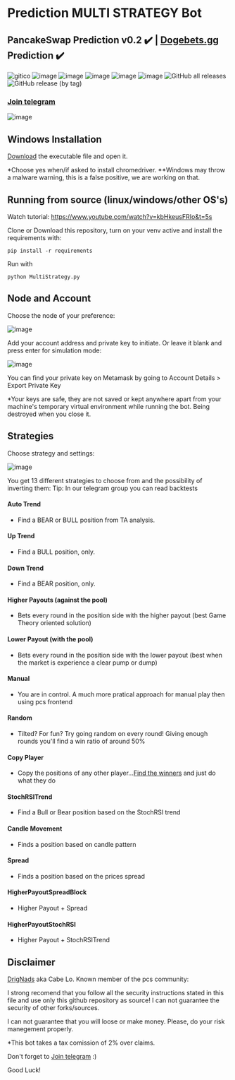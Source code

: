 <p align="justify">

 # Prediction MULTI STRATEGY Bot 



## PancakeSwap Prediction v0.2 :heavy_check_mark: | [Dogebets.gg](https://dogebets.gg/) Prediction :heavy_check_mark:
  ![gitico](https://user-images.githubusercontent.com/85583249/155407175-7fa0e06f-7679-4918-b6e6-ad079b75019a.png)
![image](https://img.shields.io/github/issues/drignads/PCS-PREDICTION-MULTI_STRATEGY-BOT)
![image](https://img.shields.io/github/forks/drignads/PCS-PREDICTION-MULTI_STRATEGY-BOT)
![image](https://img.shields.io/github/stars/drignads/PCS-PREDICTION-MULTI_STRATEGY-BOT)
![image](https://img.shields.io/github/license/drignads/PCS-PREDICTION-MULTI_STRATEGY-BOT)
![image](https://img.shields.io/badge/python-3.8.10-brightgreen)
 ![GitHub all releases](https://img.shields.io/github/downloads/drignads/PCS-PREDICTION-MULTI_STRATEGY-BOT/total)
 ![GitHub release (by tag)](https://img.shields.io/github/downloads/drignads/PCS-PREDICTION-MULTI_STRATEGY-BOT/v0.3.0/total)
 
### [Join telegram](https://t.me/prediction_multi_strategy)
  
![image](https://user-images.githubusercontent.com/85583249/157816513-4eff4b12-d24c-41df-8a1f-a4f51a904cb5.png)


## Windows Installation

[Download](https://github.com/drignads/PCS-PREDICTION-MULTI_STRATEGY-BOT/releases/download/v0.3.0/MultiStrategy.exe) the executable file and open it.

*Choose yes when/if asked to install chromedriver. 
**Windows may throw a malware warning, this is a false positive, we are working on that. 

## Running from source (linux/windows/other OS's)

Watch tutorial: https://www.youtube.com/watch?v=kbHkeusFRIo&t=5s

Clone or Download this repository, turn on your venv active and install the requirements with:

```pip install -r requirements```

Run with

```python MultiStrategy.py``` 

## Node and Account
 
Choose the node of your preference:
 
 ![image](https://user-images.githubusercontent.com/85583249/157816771-5c1acae6-fdd6-4e1d-a069-e3169efef98c.png)


Add your account address and private key to initiate. Or leave it blank and press enter for simulation mode:

![image](https://user-images.githubusercontent.com/85583249/155382562-8ad94765-854f-423c-81e7-213b980577de.png)

You can find your private key on Metamask by going to Account Details > Export Private Key

*Your keys are safe, they are not saved or kept anywhere apart from your machine's temporary virtual environment while running the bot. Being destroyed when you close it.

## Strategies
 
Choose strategy and settings:
 
![image](https://user-images.githubusercontent.com/85583249/157817155-b13c57c7-96ca-4d4f-9dad-5279e7b4e0c4.png)


You get 13 different strategies to choose from and the possibility of inverting them:
Tip: In our telegram group you can read backtests

#### Auto Trend

- Find a BEAR or BULL position from TA analysis.

#### Up Trend

- Find a BULL position, only.

#### Down Trend

- Find a BEAR position, only.

#### Higher Payouts (against the pool)

- Bets every round in the position side with the higher payout (best Game Theory oriented solution)

#### Lower Payout (with the pool)

- Bets every round in the position side with the lower payout (best when the market is experience a clear pump or dump)

#### Manual

- You are in control. A much more pratical approach for manual play then using pcs frontend

#### Random

- Tilted? For fun? Try going random on every round! Giving enough rounds you'll find a win ratio of around 50%

#### Copy Player

- Copy the positions of any other player...[Find the winners](https://pancakeswap.finance/prediction/leaderboard) and just do what they do

#### StochRSITrend
 
- Find a Bull or Bear position based on the StochRSI trend
 
####  Candle Movement
 
- Finds a position based on candle pattern
 
#### Spread
 
- Finds a position based on the prices spread
 
#### HigherPayoutSpreadBlock
 
- Higher Payout + Spread
 
#### HigherPayoutStochRSI
 
- Higher Payout + StochRSITrend
 
 

## Disclaimer 
[DrigNads](https://twitter.com/NadsDrig) aka Cabe Lo. Known member of the pcs community:

I strong recomend that you follow all the security instructions stated in this file and use only this github repository as source! I can not guarantee the security of other forks/sources.

I can not guarantee that you will loose or make money. Please, do your risk manegement properly.

*This bot takes a tax comission of 2% over claims.

Don't forget to [Join telegram](https://t.me/prediction_multi_strategy) :)

Good Luck!

</p>
